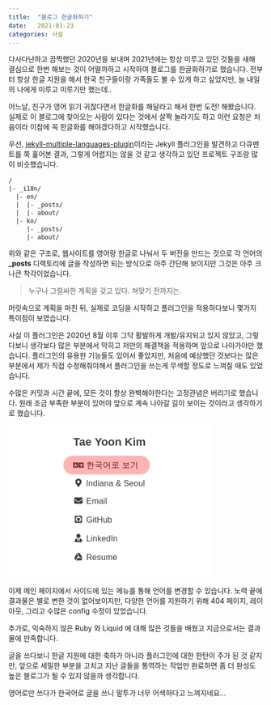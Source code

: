```yaml
---
title:  "블로그 한글화하기"
date:   2021-01-23
categories: 사설
---
```


다사다난하고 끔찍했던 2020년을 보내며 2021년에는 항상 미루고 있던 것들을 새해 결심으로 한번 해보는 것이 어떨까하고 시작하여 블로그를 한글화하기로 했습니다.
전부터 항상 한글 지원을 해서 한국 친구들이랑 가족들도 볼 수 있게 하고 싶었지만, 늘 내일의 나에게 미루고 미루기만 했는데..

어느날, 친구가 영어 읽기 귀찮다면서 한글화를 해달라고 해서 한번 도전! 해봤습니다.
실제로 이 블로그에 찾아오는 사람이 있다는 것에서 살짝 놀라기도 하고 이런 요청은 처음이라 이참에 꼭 한글화를 해야겠다하고 시작했습니다.

우선, [jekyll-multiple-languages-plugin](https://github.com/kurtsson/jekyll-multiple-languages-plugin)이라는 Jekyll 플러그인을 발견하고 다큐멘트를 쭉 훑어본 결과, 그렇게 어렵지는 않을 것 같고 생각하고 있던 프로젝트 구조랑 많이 비슷했습니다.

~~~
/
|- _i18n/
  |- en/
  |  |- _posts/
  |  |- about/
  |- ko/
     |- _posts/
     |- about/
~~~

위와 같은 구조로, 웹사이트를 영어랑 한글로 나눠서 두 버전을 만드는 것으로 각 언어의 **_posts** 디렉토리에 글을 작성하면 되는 방식으로 아주 간단해 보이지만 그것은 아주 크나큰 착각이었습니다.

> 누구나 그럴싸한 계획을 갖고 있다. 쳐맞기 전까지는.

머릿속으로 계획을 마친 뒤, 실제로 코딩을 시작하고 플러그인을 적용하다보니 몇가지 특이점이 보였습니다.

사실 이 플러그인은 2020년 8월 이후 그닥 활발하게 개발/유지되고 있지 않았고, 그렇다보니 생각보다 많은 부분에서 막히고 저만의 해결책을 적용하며 앞으로 나아가야만 했습니다.
플러그인의 유용한 기능들도 있어서 좋았지만, 처음에 예상했던 것보다는 많은 부분에서 제가 직접 수정해줘야해서 플러그인을 쓰는게 무색할 정도로 느껴질 때도 있었습니다.

수많은 커밋과 시간 끝에, 모든 것이 항상 완벽해야한다는 고정관념은 버리기로 했습니다.
원래 조금 부족한 부분이 있어야 앞으로 계속 나아갈 길이 보이는 것이라고 생각하기로 했습니다.

![result](/assets/images/2021-01-23-cross-language-1.png)

이제 메인 페이지에서 사이드에 있는 메뉴를 통해 언어를 변경할 수 있습니다.
노력 끝에 결과물은 별로 변한 것이 없어보이지만, 다양한 언어를 지원하기 위해 404 페이지, 레이아웃, 그리고 수많은 config 수정이 있었습니다.

추가로, 익숙하지 않은 Ruby 와 Liquid 에 대해 많은 것들을 배웠고 지금으로서는 결과물에 만족합니다.

글을 쓰다보니 한글 지원에 대한 축하가 아니라 플러그인에 대한 한탄이 주가 된 것 같지만, 앞으로 세밀한 부분을 고치고 지난 글들을 통역하는 작업만 완료하면 좀 더 완성도 높은 블로그가 될 수 있지 않을까 생각합니다.

영어로만 쓰다가 한국어로 글을 쓰니 말투가 너무 어색하다고 느껴지네요...